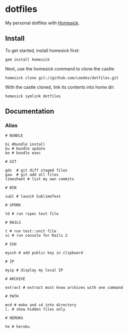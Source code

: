 # dotfiles

My personal dotfiles with [Homesick](https://github.com/technicalpickles/homesick).

## Install

To get started, install homesick first:

```shell
gem install homesick
```

Next, use the homesick command to clone the castle:

```shell
homesick clone git://github.com/caedes/dotfiles.git
```

With the castle cloned, link its contents into home dir:

```shell
homesick symlink dotfiles
```

## Documentation

### Alias

```shell
# BUNDLE

bi #bundle install
bu # bundle update
be # bundle exec

# GIT

gds  # git diff staged files
gaa  # git add all files
timesheet # list my own commits

# BIN

subl # launch SublimeText

# SPORK

td # run rspec test file

# RAILS

t # run test::unit file
sc # run console for Rails 2

# SSH

myssh # add public key in clipboard

# IP

myip # display my local IP

# ARCHIVE

extract # extract most know archives with one command

# PATH

mcd # make and cd into directory
l. # show hidden files only

# HEROKU

he # heroku

```
